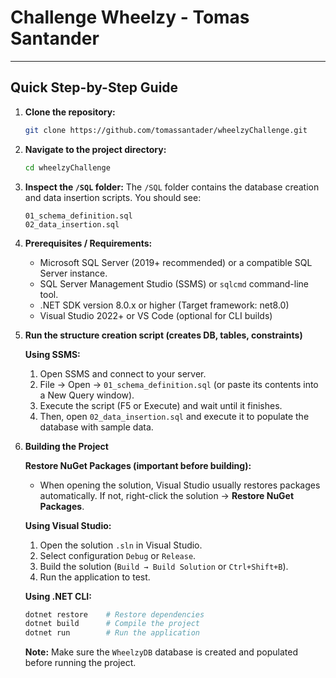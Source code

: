 ﻿# Challenge Wheelzy - Tomas Santander

---

## Quick Step-by-Step Guide

1. **Clone the repository:**
   ```bash
   git clone https://github.com/tomassantader/wheelzyChallenge.git
   ```

2. **Navigate to the project directory:**
   ```bash
   cd wheelzyChallenge
   ```

3. **Inspect the `/SQL` folder:**
   The `/SQL` folder contains the database creation and data insertion scripts. You should see:
   ```
   01_schema_definition.sql
   02_data_insertion.sql
   ```

4. **Prerequisites / Requirements:**
   - Microsoft SQL Server (2019+ recommended) or a compatible SQL Server instance.
   - SQL Server Management Studio (SSMS) or `sqlcmd` command-line tool.
   - .NET SDK version 8.0.x or higher (Target framework: net8.0)
   - Visual Studio 2022+ or VS Code (optional for CLI builds)

5. **Run the structure creation script (creates DB, tables, constraints)**

   **Using SSMS:**
   1. Open SSMS and connect to your server.
   2. File → Open → `01_schema_definition.sql` (or paste its contents into a New Query window).
   3. Execute the script (F5 or Execute) and wait until it finishes.
   4. Then, open `02_data_insertion.sql` and execute it to populate the database with sample data.

6. **Building the Project**

   **Restore NuGet Packages (important before building):**
   - When opening the solution, Visual Studio usually restores packages automatically.
     If not, right-click the solution → **Restore NuGet Packages**.

   **Using Visual Studio:**
   1. Open the solution `.sln` in Visual Studio.
   2. Select configuration `Debug` or `Release`.
   3. Build the solution (`Build → Build Solution` or `Ctrl+Shift+B`).
   4. Run the application to test.

   **Using .NET CLI:**
   ```bash
   dotnet restore    # Restore dependencies
   dotnet build      # Compile the project
   dotnet run        # Run the application
   ```

   **Note:** Make sure the `WheelzyDB` database is created and populated before running the project.